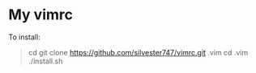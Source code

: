 My vimrc
========
To install:

> cd
> git clone https://github.com/silvester747/vimrc.git .vim
> cd .vim
> ./install.sh

